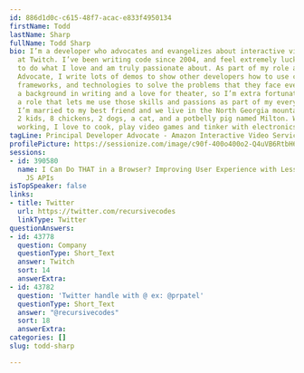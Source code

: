 ```yaml
---
id: 886d1d0c-c615-48f7-acac-e833f4950134
firstName: Todd
lastName: Sharp
fullName: Todd Sharp
bio: I’m a developer who advocates and evangelizes about interactive video streaming
  at Twitch. I’ve been writing code since 2004, and feel extremely lucky to be paid
  to do what I love and am truly passionate about. As part of my role as a Developer
  Advocate, I write lots of demos to show other developers how to use certain languages,
  frameworks, and technologies to solve the problems that they face every day. I have
  a background in writing and a love for theater, so I’m extra fortunate to have found
  a role that lets me use those skills and passions as part of my everyday routine.
  I’m married to my best friend and we live in the North Georgia mountains with our
  2 kids, 8 chickens, 2 dogs, a cat, and a potbelly pig named Milton. When I’m not
  working, I love to cook, play video games and tinker with electronics and microcontrollers.
tagLine: Principal Developer Advocate - Amazon Interactive Video Service - Twitch
profilePicture: https://sessionize.com/image/c90f-400o400o2-Q4uVB6RtbH6g82gaHRHUNR.jpg
sessions:
- id: 390580
  name: I Can Do THAT in a Browser? Improving User Experience with Lesser Known Native
    JS APIs
isTopSpeaker: false
links:
- title: Twitter
  url: https://twitter.com/recursivecodes
  linkType: Twitter
questionAnswers:
- id: 43778
  question: Company
  questionType: Short_Text
  answer: Twitch
  sort: 14
  answerExtra: 
- id: 43782
  question: 'Twitter handle with @ ex: @prpatel'
  questionType: Short_Text
  answer: "@recursivecodes"
  sort: 18
  answerExtra: 
categories: []
slug: todd-sharp

---
```

